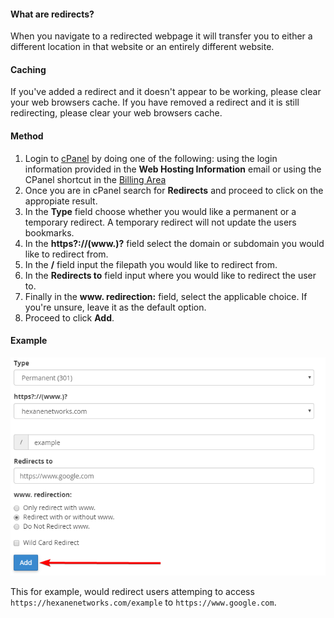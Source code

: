 #### What are redirects?
When you navigate to a redirected webpage it will transfer you to either a different location in that website or an entirely different website.

#### Caching
If you've added a redirect and it doesn't appear to be working, please clear your web browsers cache.
If you have removed a redirect and it is still redirecting, please clear your web browsers cache.

#### Method
1. Login to [cPanel](https://cpanel.hexanenetworks.com) by doing one of the following: using the login information provided in the **Web Hosting Information** email or using the CPanel shortcut in the [Billing Area](https://billing.hexanenetworks.com/)
2. Once you are in cPanel search for **Redirects** and proceed to click on the appropiate result.
3. In the **Type** field choose whether you would like a permanent or a temporary redirect. A temporary redirect will not update the users bookmarks.
4. In the **https?://(www.)?** field select the domain or subdomain you would like to redirect from.
5. In the **/** field input the filepath you would like to redirect from.
6. In the **Redirects to** field input where you would like to redirect the user to.
7. Finally in the **www. redirection:** field, select the applicable choice. If you're unsure, leave it as the default option.
8. Proceed to click **Add**.

#### Example
![](https://raw.githubusercontent.com/HexaneNetworks/help-assets/master/assets/png/cpanel-redirect.png)

This for example, would redirect users attemping to access ``https://hexanenetworks.com/example`` to ``https://www.google.com``.
